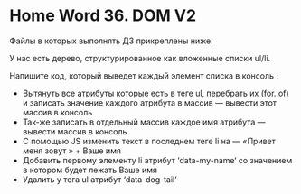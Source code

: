# Home Word 36. DOM V2

Файлы в которых выполнять ДЗ прикреплены ниже.

У нас есть дерево, структурированное как вложенные списки ul/li.

Напишите код, который выведет каждый элемент списка в консоль :

- Вытянуть все атрибуты которые есть в теге ul, перебрать их (for..of) и записать значение каждого атрибута в массив — вывести этот массив в консоль
- Так-же записать в отдельный массив каждое имя атрибута — вывести массив в консоль
- С помощью JS изменить текст в последнем теге li на — «Привет меня зовут » + Ваше имя
- Добавить первому элементу li атрибут ‘data-my-name‘ со значением в котором будет лежать Ваше имя
- Удалить у тега ul атрибут ‘data-dog-tail‘
